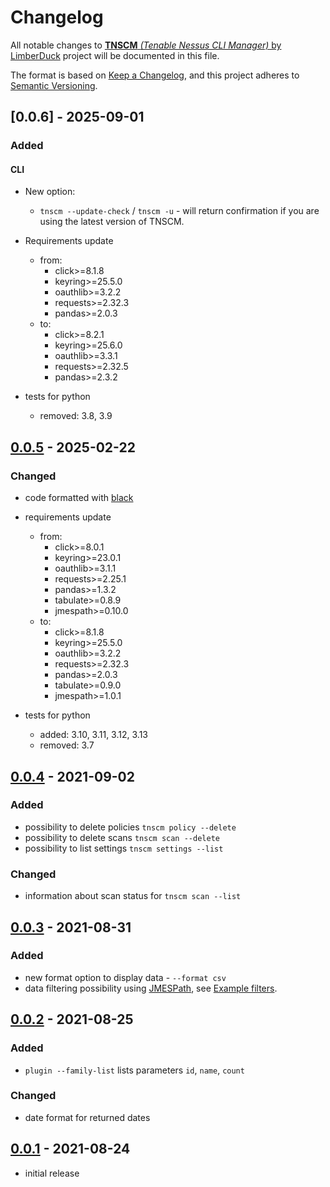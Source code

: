 # Changelog

All notable changes to [**TNSCM** *(Tenable Nessus CLI Manager)* by LimberDuck][1] project will be documented in this file.

The format is based on [Keep a Changelog](https://keepachangelog.com/en/1.0.0/),
and this project adheres to [Semantic Versioning](https://semver.org/spec/v2.0.0.html).

## [0.0.6] - 2025-09-01

### Added

#### CLI

- New option:
  - `tnscm --update-check` / `tnscm -u` - will return confirmation if you are using the latest version of TNSCM.

- Requirements update
  - from:
    - click>=8.1.8
    - keyring>=25.5.0
    - oauthlib>=3.2.2
    - requests>=2.32.3
    - pandas>=2.0.3
  - to:
    - click>=8.2.1
    - keyring>=25.6.0
    - oauthlib>=3.3.1
    - requests>=2.32.5
    - pandas>=2.3.2

- tests for python
  - removed: 3.8, 3.9

## [0.0.5] - 2025-02-22

### Changed

- code formatted with [black](https://black.readthedocs.io)
- requirements update
  - from:
    - click>=8.0.1
    - keyring>=23.0.1
    - oauthlib>=3.1.1
    - requests>=2.25.1
    - pandas>=1.3.2
    - tabulate>=0.8.9
    - jmespath>=0.10.0
  - to:
    - click>=8.1.8
    - keyring>=25.5.0
    - oauthlib>=3.2.2
    - requests>=2.32.3
    - pandas>=2.0.3
    - tabulate>=0.9.0
    - jmespath>=1.0.1

- tests for python
  - added: 3.10, 3.11, 3.12, 3.13
  - removed: 3.7



## [0.0.4] - 2021-09-02

### Added

- possibility to delete policies `tnscm policy --delete`
- possibility to delete scans `tnscm scan --delete`
- possibility to list settings `tnscm settings --list`

### Changed

- information about scan status for `tnscm scan --list`

## [0.0.3] - 2021-08-31

### Added

- new format option to display data - `--format csv`
- data filtering possibility using [JMESPath](https://jmespath.org), see [Example filters](https://github.com/LimberDuck/tnscm#example-filters).

## [0.0.2] - 2021-08-25

### Added

- `plugin --family-list` lists parameters `id`, `name`, `count`

### Changed

- date format for returned dates

## [0.0.1] - 2021-08-24

- initial release

[0.0.5]: https://github.com/LimberDuck/tnscm/compare/v0.0.4...v0.0.4
[0.0.4]: https://github.com/LimberDuck/tnscm/compare/v0.0.3...v0.0.4
[0.0.3]: https://github.com/LimberDuck/tnscm/compare/v0.0.2...v0.0.3
[0.0.2]: https://github.com/LimberDuck/tnscm/compare/v0.0.1...v0.0.2
[0.0.1]: https://github.com/LimberDuck/tnscm/releases/tag/v0.0.1

[1]: https://github.com/LimberDuck/tnscm
